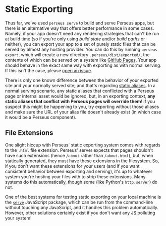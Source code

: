 # Static Exporting

Thus far, we've used `perseus serve` to build and serve Perseus apps, but there is an alternative way that offers better performance in some cases. Namely, if your app doesn't need any rendering strategies that can't be run at build time (so if you're only using _build state_ and/or _build paths_ or neither), you can export your app to a set of purely static files that can be served by almost any hosting provider. You can do this by running `perseus export`, which will create a new directory `.perseus/dist/exported/`, the contents of which can be served on a system like [GitHub Pages](https:://pages.github.com). Your app should behave in the exact same way with exporting as with normal serving. If this isn't the case, please [open an issue](https://github.com/arctic-hen7/perseus/issues/new/choose).

There is only one known difference between the behavior of your exported site and your normally served site, and that's regarding [static aliases](../static-content). In a normal serving scenario, any static aliases that conflicted with a Perseus page or internal asset would be ignored, but, in an exporting context, **any static aliases that conflict with Perseus pages will override them**! If you suspect this might be happening to you, try exporting without those aliases and make sure the URL of your alias file doesn't already exist (in which case it would be a Perseus component).

## File Extensions

One slight hiccup with Perseus' static exporting system comes with regards to the `.html` file extension. Perseus' server expects that pages shouldn't have such extensions (hence `/about` rather than `/about.html`), but, when statically generated, they must have these extensions in the filesystem. So, if you don't want these extensions for your users (and if you want consistent behavior between exporting and serving), it's up to whatever system you're hosting your files with to strip these extensions. Many systems do this automatically, though some (like Python's `http.server`) do not.

One of the best systems for testing static exporting on your local machine is the [`serve`](https://github.com/vercel/serve) JavaScript package, which can be run from the command-line without touching any JavaScript, and it handles this problem automatically. However, other solutions certainly exist if you don't want any JS polluting your system!

